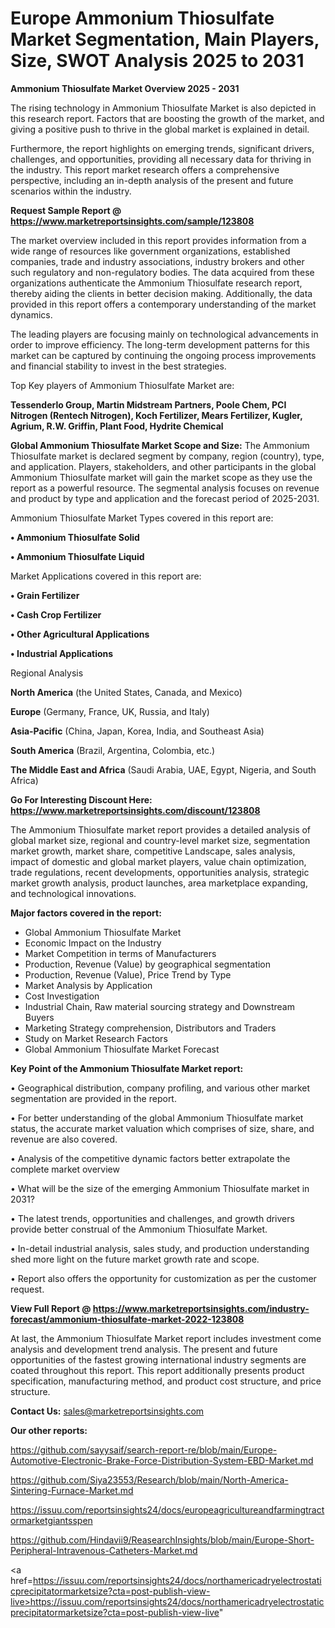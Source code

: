 # Europe Ammonium Thiosulfate Market Segmentation, Main Players, Size, SWOT Analysis 2025 to 2031

<Strong> Ammonium Thiosulfate Market Overview 2025 - 2031</strong>

The rising technology in Ammonium Thiosulfate Market is also depicted in this research report. Factors that are boosting the growth of the market, and giving a positive push to thrive in the global market is explained in detail.

Furthermore, the report highlights on emerging trends, significant drivers, challenges, and opportunities, providing all necessary data for thriving in the industry. This report market research offers a comprehensive perspective, including an in-depth analysis of the present and future scenarios within the industry.

<strong>Request Sample Report @ <a href=https://www.marketreportsinsights.com/sample/123808>https://www.marketreportsinsights.com/sample/123808</a></strong>

The market overview included in this report provides information from a wide range of resources like government organizations, established companies, trade and industry associations, industry brokers and other such regulatory and non-regulatory bodies. The data acquired from these organizations authenticate the Ammonium Thiosulfate research report, thereby aiding the clients in better decision making. Additionally, the data provided in this report offers a contemporary understanding of the market dynamics.

The leading players are focusing mainly on technological advancements in order to improve efficiency. The long-term development patterns for this market can be captured by continuing the ongoing process improvements and financial stability to invest in the best strategies.

Top Key players of Ammonium Thiosulfate Market are:

<strong>Tessenderlo Group, Martin Midstream Partners, Poole Chem, PCI Nitrogen (Rentech Nitrogen), Koch Fertilizer, Mears Fertilizer, Kugler, Agrium, R.W. Griffin, Plant Food, Hydrite Chemical</strong>

<strong><b>Global Ammonium Thiosulfate Market Scope and Size:</b></strong>
The Ammonium Thiosulfate market is declared segment by company, region (country), type, and application. Players, stakeholders, and other participants in the global Ammonium Thiosulfate market will gain the market scope as they use the report as a powerful resource. The segmental analysis focuses on revenue and product by type and application and the forecast period of 2025-2031.

Ammonium Thiosulfate Market Types covered in this report are:

<strong>• Ammonium Thiosulfate Solid

• Ammonium Thiosulfate Liquid</strong>

Market Applications covered in this report are:

<strong>• Grain Fertilizer

• Cash Crop Fertilizer

• Other Agricultural Applications

• Industrial Applications</strong> 

Regional Analysis

<strong>North America</strong> (the United States, Canada, and Mexico)

<strong>Europe</strong> (Germany, France, UK, Russia, and Italy)

<strong>Asia-Pacific</strong> (China, Japan, Korea, India, and Southeast Asia)

<strong>South America</strong> (Brazil, Argentina, Colombia, etc.)

<strong>The Middle East and Africa</strong> (Saudi Arabia, UAE, Egypt, Nigeria, and South Africa)

<strong>Go For Interesting Discount Here: <a href=https://www.marketreportsinsights.com/discount/123808>https://www.marketreportsinsights.com/discount/123808</a></strong>

The Ammonium Thiosulfate market report provides a detailed analysis of global market size, regional and country-level market size, segmentation market growth, market share, competitive Landscape, sales analysis, impact of domestic and global market players, value chain optimization, trade regulations, recent developments, opportunities analysis, strategic market growth analysis, product launches, area marketplace expanding, and technological innovations.

<strong><b>Major factors covered in the report:</b></strong>
<ul>
  <li>Global Ammonium Thiosulfate Market </li>
  <li>Economic Impact on the Industry</li>
  <li>Market Competition in terms of Manufacturers</li>
  <li>Production, Revenue (Value) by geographical segmentation</li>
  <li>Production, Revenue (Value), Price Trend by Type</li>
  <li>Market Analysis by Application</li>
  <li>Cost Investigation</li>
  <li>Industrial Chain, Raw material sourcing strategy and Downstream Buyers</li>
  <li>Marketing Strategy comprehension, Distributors and Traders</li>
  <li>Study on Market Research Factors</li>
  <li>Global Ammonium Thiosulfate Market Forecast</li>
</ul>

<strong><b>Key Point of the Ammonium Thiosulfate Market report:</b></strong>

• Geographical distribution, company profiling, and various other market segmentation are provided in the report.

• For better understanding of the global Ammonium Thiosulfate market status, the accurate market valuation which comprises of size, share, and revenue are also covered.

• Analysis of the competitive dynamic factors better extrapolate the complete market overview

• What will be the size of the emerging Ammonium Thiosulfate market in 2031?

• The latest trends, opportunities and challenges, and growth drivers provide better construal of the Ammonium Thiosulfate Market.

• In-detail industrial analysis, sales study, and production understanding shed more light on the future market growth rate and scope.

• Report also offers the opportunity for customization as per the customer request.

<strong><b>View Full Report @ <a href=https://www.marketreportsinsights.com/industry-forecast/ammonium-thiosulfate-market-2022-123808>https://www.marketreportsinsights.com/industry-forecast/ammonium-thiosulfate-market-2022-123808</a></b></strong>


At last, the Ammonium Thiosulfate Market report includes investment come analysis and development trend analysis. The present and future opportunities of the fastest growing international industry segments are coated throughout this report. This report additionally presents product specification, manufacturing method, and product cost structure, and price structure.

<strong>Contact Us:</strong>
sales@marketreportsinsights.com

<strong>Our other reports:</strong>

<a href=https://github.com/sayysaif/search-report-re/blob/main/Europe-Automotive-Electronic-Brake-Force-Distribution-System-EBD-Market.md>https://github.com/sayysaif/search-report-re/blob/main/Europe-Automotive-Electronic-Brake-Force-Distribution-System-EBD-Market.md</a>

<a href=https://github.com/Siya23553/Research/blob/main/North-America-Sintering-Furnace-Market.md>https://github.com/Siya23553/Research/blob/main/North-America-Sintering-Furnace-Market.md</a>

<a href=https://issuu.com/reportsinsights24/docs/europeagricultureandfarmingtractormarketgiantsspen>https://issuu.com/reportsinsights24/docs/europeagricultureandfarmingtractormarketgiantsspen</a>

<a href=https://github.com/Hindavii9/ReasearchInsights/blob/main/Europe-Short-Peripheral-Intravenous-Catheters-Market.md>https://github.com/Hindavii9/ReasearchInsights/blob/main/Europe-Short-Peripheral-Intravenous-Catheters-Market.md</a>

<a href=https://issuu.com/reportsinsights24/docs/northamericadryelectrostaticprecipitatormarketsize?cta=post-publish-view-live>https://issuu.com/reportsinsights24/docs/northamericadryelectrostaticprecipitatormarketsize?cta=post-publish-view-live</a>"
